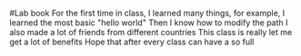 #Lab book
For the first time in class, I learned many things, 
for example, I learned the most basic "hello world"
Then I know how to modify the path
I also made a lot of friends from different countries
This class is really let me get a lot of benefits
Hope that after every class can have a so full
